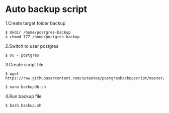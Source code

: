 # Auto backup script

1.Create target folder backup

```
$ mkdir /home/posrgres-backup
$ chmod 777 /home/postgres-backup
```

2.Switch to user postgres
```
$ su - postgres
```

3.Create script file

```
$ wget https://raw.githubusercontent.com/suteetoe/postgresbackupscript/master/backup.sh
```

```
$ nano backupdb.sh
```
4.Run backup file
```
$ bash backup.sh
```